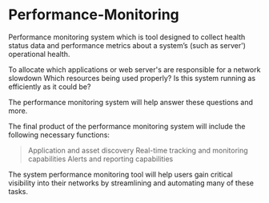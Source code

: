 # Performance-Monitoring

Performance monitoring system which is tool designed to collect health status data and performance metrics about a system’s (such as server') operational health. 

To allocate which applications or web server's are responsible for a network slowdown 
Which resources being used properly? 
Is this system running as efficiently as it could be? 

The performance monitoring system will help answer these questions and more.

The final product of the performance monitoring system will include the following necessary functions:

  > Application and asset discovery
  > Real-time tracking and monitoring capabilities
  > Alerts and reporting capabilities 

The system performance monitoring tool will help users gain critical visibility into their networks by streamlining and automating many of these tasks.
